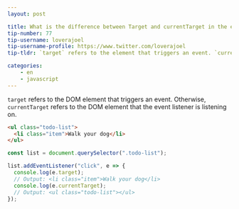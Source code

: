 ```yaml
---
layout: post

title: What is the difference between Target and currentTarget in the event context?
tip-number: 77
tip-username: loverajoel
tip-username-profile: https://www.twitter.com/loverajoel
tip-tldr: `target` refers to the element that triggers an event. `currentTarget` to the element that the event listener is listening on.

categories:
    - en
    - javascript
---
```

`target` refers to the DOM element that triggers an event. Otherwise, `currentTarget` refers to the DOM element that the event listener is listening on.

```html
<ul class="todo-list">
  <li class="item">Walk your dog</li>
</ul>
```

```js
const list = document.querySelector(".todo-list");

list.addEventListener("click", e => {
  console.log(e.target);
  // Output: <li class="item">Walk your dog</li>
  console.log(e.currentTarget);
  // Output: <ul class="todo-list"></ul>
});
```